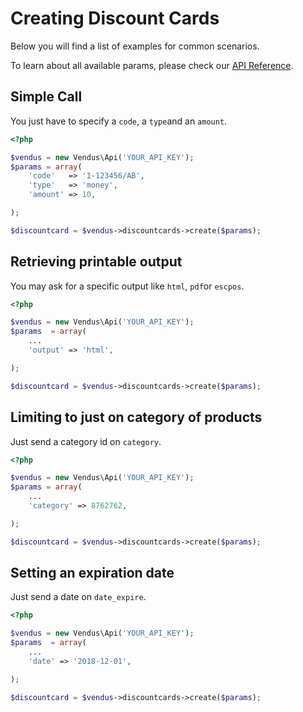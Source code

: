 # Creating Discount Cards

Below you will find a list of examples for common scenarios. 

To learn about all available params, please check our [API Reference](https://www.vendus.pt/ws/discountcards.doc).

## Simple Call
You just have to specify a `code`, a `type`and an `amount`.

```php
<?php

$vendus = new Vendus\Api('YOUR_API_KEY');
$params = array(
    'code'   => '1-123456/AB',  
    'type'   => 'money', 
    'amount' => 10, 

);

$discountcard = $vendus->discountcards->create($params);
```

## Retrieving printable output

You may ask for a specific output like `html`, `pdf`or `escpos`.

```php
<?php

$vendus = new Vendus\Api('YOUR_API_KEY');
$params  = array(
    ...
    'output' => 'html', 

);

$discountcard = $vendus->discountcards->create($params);
```

## Limiting to just on category of products

Just send a category id on `category`.

```php
<?php

$vendus = new Vendus\Api('YOUR_API_KEY');
$params = array(
    ...
    'category' => 8762762, 

);

$discountcard = $vendus->discountcards->create($params);
```

## Setting an expiration date

Just send a date on `date_expire`.

```php
<?php

$vendus = new Vendus\Api('YOUR_API_KEY');
$params  = array(
    ...
    'date' => '2018-12-01', 

);

$discountcard = $vendus->discountcards->create($params);
```